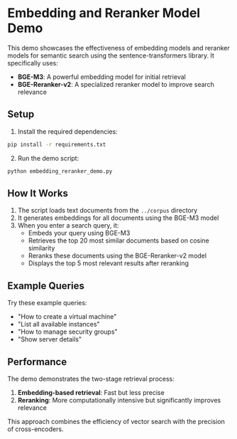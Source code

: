 # Embedding and Reranker Model Demo

This demo showcases the effectiveness of embedding models and reranker models for semantic search using the sentence-transformers library. It specifically uses:

- **BGE-M3**: A powerful embedding model for initial retrieval
- **BGE-Reranker-v2**: A specialized reranker model to improve search relevance

## Setup

1. Install the required dependencies:

```bash
pip install -r requirements.txt
```

2. Run the demo script:

```bash
python embedding_reranker_demo.py
```

## How It Works

1. The script loads text documents from the `../corpus` directory
2. It generates embeddings for all documents using the BGE-M3 model
3. When you enter a search query, it:
   - Embeds your query using BGE-M3
   - Retrieves the top 20 most similar documents based on cosine similarity
   - Reranks these documents using the BGE-Reranker-v2 model
   - Displays the top 5 most relevant results after reranking

## Example Queries

Try these example queries:
- "How to create a virtual machine"
- "List all available instances"
- "How to manage security groups"
- "Show server details"

## Performance

The demo demonstrates the two-stage retrieval process:
1. **Embedding-based retrieval**: Fast but less precise
2. **Reranking**: More computationally intensive but significantly improves relevance

This approach combines the efficiency of vector search with the precision of cross-encoders.
